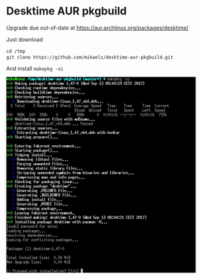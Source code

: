 # Desktime AUR pkgbuild
Upgrade due out-of-date at https://aur.archlinux.org/packages/desktime/

Just download
```
cd /tmp
git clone https://github.com/mikaelz/desktime-aur-pkgbuild.git
```

And install `makepkg -si`

![screenshot](./screenshot.jpg)
